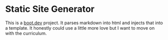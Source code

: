 # Static Site Generator

This is a [boot.dev](boot.dev) project.
It parses markdown into html and injects that into a template.
It honestly could use a little more love but I want to move on with the curriculum.